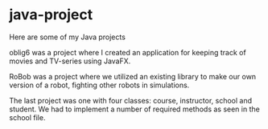 # java-project
Here are some of my Java projects

oblig6 was a project where I created an application for keeping track of movies and TV-series using JavaFX.

RoBob was a project where we utilized an existing library to make our own version of a robot, fighting other robots in simulations.

The last project was one with four classes: course, instructor, school and student. We had to implement a number of required methods as seen in the school file.
